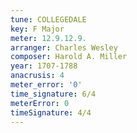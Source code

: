 ```yaml
---
tune: COLLEGEDALE
key: F Major
meter: 12.9.12.9.
arranger: Charles Wesley
composer: Harold A. Miller
year: 1707-1788
anacrusis: 4
meter_error: '0'
time_signature: 6/4
meterError: 0
timeSignature: 4/4
---
```

